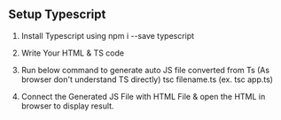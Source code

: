 Setup Typescript
----------------------------------

1. Install Typescript using
    npm i --save typescript

2. Write Your HTML & TS code
3. Run below command to generate auto JS file converted from Ts (As browser don't understand TS directly)
    tsc filename.ts (ex. tsc app.ts)

4. Connect the Generated JS File with HTML File & open the HTML in browser to display result.